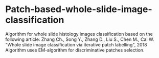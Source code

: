 # Patch-based-whole-slide-image-classification
Algorithm for whole slide histology images classification based on the following article: 
Zhang Ch., Song Y., Zhang D., Liu S., Chen M., Cai W. "Whole slide image classification via iterative patch labelling", 2018
Algorithm uses EM-algorithm for discriminative patches selection.
